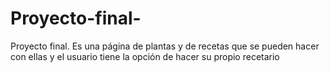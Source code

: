 # Proyecto-final-
Proyecto final.  Es una página de plantas y de recetas que se pueden hacer con ellas y el usuario tiene la opción de hacer su propio recetario
